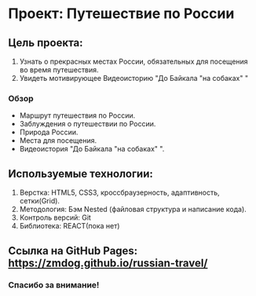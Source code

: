 # Проект: Путешествие по России

## Цель проекта:
1. Узнать о прекрасных местах России, обязательных для посещения во время путешествия.
2. Увидеть мотивирующее Видеоисторию "До Байкала "на собаках" "

### Обзор
* Маршрут путешествия по России.
* Заблуждения о путешествии по России.
* Природа России.
* Места для посещения.
* Видеоистория "До Байкала "на собаках" ".

## Используемые технологии:
1. Верстка: HTML5, CSS3, кроссбраузерность, адаптивность, сетки(Grid).
2. Методология: Бэм Nested (файловая структура и написание кода).
3. Контроль версий: Git
4. Библиотека: REACT(пока нет)

## Ссылка на GitHub Pages: https://zmdog.github.io/russian-travel/


### Спасибо за внимание!
